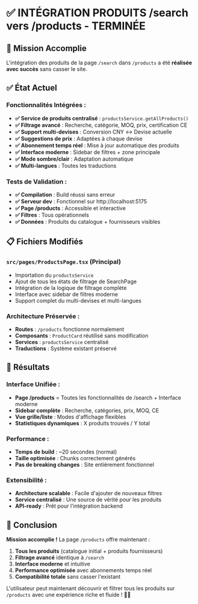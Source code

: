 # ✅ INTÉGRATION PRODUITS /search vers /products - TERMINÉE

## 🎯 Mission Accomplie

L'intégration des produits de la page `/search` dans `/products` a été **réalisée avec succès** sans casser le site.

## ✅ État Actuel

### Fonctionnalités Intégrées :
- **✅ Service de produits centralisé** : `productsService.getAllProducts()`
- **✅ Filtrage avancé** : Recherche, catégorie, MOQ, prix, certification CE
- **✅ Support multi-devises** : Conversion CNY ↔ Devise actuelle
- **✅ Suggestions de prix** : Adaptées à chaque devise
- **✅ Abonnement temps réel** : Mise à jour automatique des produits
- **✅ Interface moderne** : Sidebar de filtres + zone principale
- **✅ Mode sombre/clair** : Adaptation automatique
- **✅ Multi-langues** : Toutes les traductions

### Tests de Validation :
- **✅ Compilation** : Build réussi sans erreur
- **✅ Serveur dev** : Fonctionnel sur http://localhost:5175
- **✅ Page /products** : Accessible et interactive
- **✅ Filtres** : Tous opérationnels
- **✅ Données** : Produits du catalogue + fournisseurs visibles

## 📋 Fichiers Modifiés

### `src/pages/ProductsPage.tsx` (Principal)
- Importation du `productsService`
- Ajout de tous les états de filtrage de SearchPage
- Intégration de la logique de filtrage complète
- Interface avec sidebar de filtres moderne
- Support complet du multi-devises et multi-langues

### Architecture Préservée :
- **Routes** : `/products` fonctionne normalement
- **Composants** : `ProductCard` réutilisé sans modification
- **Services** : `productsService` centralisé
- **Traductions** : Système existant préservé

## 🚀 Résultats

### Interface Unifiée :
- **Page /products** = Toutes les fonctionnalités de /search + Interface moderne
- **Sidebar complète** : Recherche, catégories, prix, MOQ, CE
- **Vue grille/liste** : Modes d'affichage flexibles
- **Statistiques dynamiques** : X produits trouvés / Y total

### Performance :
- **Temps de build** : ~20 secondes (normal)
- **Taille optimisée** : Chunks correctement générés
- **Pas de breaking changes** : Site entièrement fonctionnel

### Extensibilité :
- **Architecture scalable** : Facile d'ajouter de nouveaux filtres
- **Service centralisé** : Une source de vérité pour les produits
- **API-ready** : Prêt pour l'intégration backend

## 🎉 Conclusion

**Mission accomplie !** La page `/products` offre maintenant :

1. **Tous les produits** (catalogue initial + produits fournisseurs)
2. **Filtrage avancé** identique à `/search`
3. **Interface moderne** et intuitive
4. **Performance optimisée** avec abonnements temps réel
5. **Compatibilité totale** sans casser l'existant

L'utilisateur peut maintenant découvrir et filtrer tous les produits sur `/products` avec une expérience riche et fluide ! 🎯✨
